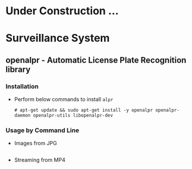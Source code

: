 # Under Construction …

# Surveillance System

## openalpr - Automatic License Plate Recognition library

### Installation

- Perform below commands to install `alpr`    
  ```
  # apt-get update && sudo apt-get install -y openalpr openalpr-daemon openalpr-utils libopenalpr-dev
  ```

### Usage by Command Line

- Images from JPG  
  ```
  
  ```

- Streaming from MP4
  ```

  ```

